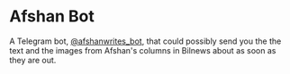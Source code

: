 # Afshan Bot

A Telegram bot, [@afshanwrites_bot](https://telegram.me/afshanwrites_bot), that could possibly send you the the text and the images from Afshan's columns in Bilnews about as soon as they are out.
